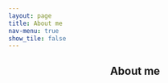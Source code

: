 ```yaml
---
layout: page
title: About me
nav-menu: true
show_tile: false
---
```



<div id="main">
  <section id="one">
  	<div class="inner">
  		<header class="major">
  			<h2>About me</h2>
  		</header>
  		<!-- <p>Hello all!, welcome to my Travel Blog! I am Kiran. I was born in Mysore, Karnataka, India. I came to Germany for Masters! and since childhood I always had my bucketlist of things to do
      before I die!</p> -->
  	</div>
  </section>
</div>
